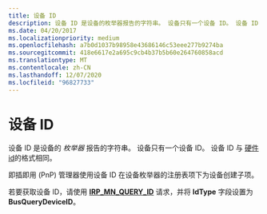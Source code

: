 ```yaml
---
title: 设备 ID
description: 设备 ID 是设备的枚举器报告的字符串。 设备只有一个设备 ID。 设备 ID 与硬件 ID 的格式相同。
ms.date: 04/20/2017
ms.localizationpriority: medium
ms.openlocfilehash: a7b0d1037b98958e43686146c53eee277b9274ba
ms.sourcegitcommit: 418e6617e2a695c9cb4b37b5b60e264760858acd
ms.translationtype: MT
ms.contentlocale: zh-CN
ms.lasthandoff: 12/07/2020
ms.locfileid: "96827733"
---
```

# <a name="device-id"></a>设备 ID


设备 ID 是设备的 *枚举器* 报告的字符串。 设备只有一个设备 ID。 设备 ID 与 [硬件 id](hardware-ids.md)的格式相同。




即插即用 (PnP) 管理器使用设备 ID 在设备枚举器的注册表项下为设备创建子项。

若要获取设备 ID，请使用 [**IRP_MN_QUERY_ID**](../kernel/irp-mn-query-id.md) 请求，并将 **IdType** 字段设置为 **BusQueryDeviceID**。

 

